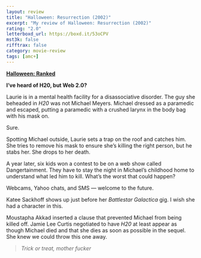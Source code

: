 ```yaml
---
layout: review
title: "Halloween: Resurrection (2002)"
excerpt: "My review of Halloween: Resurrection (2002)"
rating: "2.0"
letterboxd_url: https://boxd.it/53oCPV
mst3k: false
rifftrax: false
category: movie-review
tags: [amc+]
---
```


<b><a href="https://boxd.it/pTT2i/detail" target="_blank" rel="noopener">Halloween: Ranked</a></b>

<b>I’ve heard of H20, but Web 2.0?</b>

Laurie is in a mental health facility for a disassociative disorder. The guy she beheaded in <i>H20</i> was not Michael Meyers. Michael dressed as a paramedic and escaped, putting a paramedic with a crushed larynx in the body bag with his mask on.

Sure.

Spotting Michael outside, Laurie sets a trap on the roof and catches him. She tries to remove his mask to ensure she’s killing the right person, but he stabs her. She drops to her death.

A year later, six kids won a contest to be on a web show called Dangertainment. They have to stay the night in Michael’s childhood home to understand what led him to kill. What’s the worst that could happen?

Webcams, Yahoo chats, and SMS — welcome to the future.

Katee Sackhoff shows up just before her <i>Battlestar Galactica</i> gig. I wish she had a character in this.

Moustapha Akkad inserted a clause that prevented Michael from being killed off. Jamie Lee Curtis negotiated to have <i>H20</i> at least appear as though Michael died and that she dies as soon as possible in the sequel. She knew we could throw this one away.

<blockquote><i>Trick or treat, mother fucker</i></blockquote>
